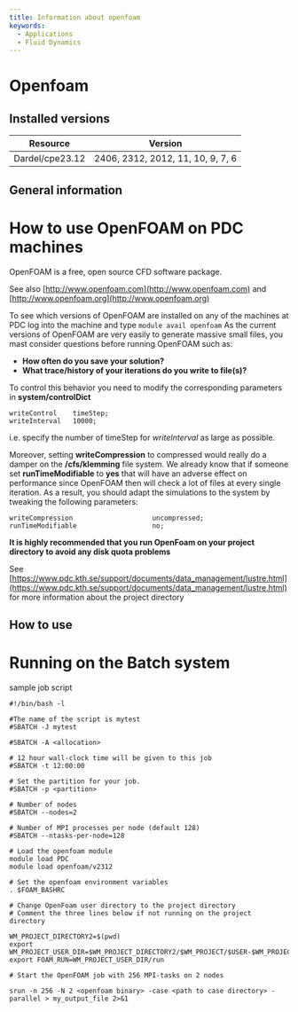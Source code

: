 ```yaml
---
title: Information about openfoam
keywords:
  - Applications
  - Fluid Dynamics
---
```

# Openfoam

## Installed versions

| Resource | Version |
|---|---|
| Dardel/cpe23.12 | 2406, 2312, 2012, 11, 10, 9, 7, 6 |

## General information


# How to use OpenFOAM on PDC machines
OpenFOAM is a free, open source CFD software package.

See also [http://www.openfoam.com](http://www.openfoam.com) and [http://www.openfoam.org](http://www.openfoam.org)

To see which versions of OpenFOAM are installed on any of the machines at PDC log into the machine and type
`module avail openfoam`
As the current versions of OpenFOAM are very easily to generate massive small files,  you mast consider questions before running OpenFOAM such as:

- **How often do you save your solution?**
- **What trace/history of your iterations do you write to file(s)?**

To control this behavior you need to modify the corresponding parameters in
**system/controlDict**
```
writeControl    timeStep;
writeInterval   10000;
```
i.e. specify the number of timeStep for *writeInterval* as large as possible.

Moreover, setting **writeCompression** to compressed would really do a damper on the **/cfs/klemming** file system. We already know that if someone set **runTimeModifiable** to **yes**  that will have an adverse effect on performance  since OpenFOAM then will check a lot of files at every single iteration. As a result, you should adapt the simulations to the system by tweaking the following parameters:
```
writeCompression                    uncompressed;
runTimeModifiable                   no;
```
**It is highly recommended that you run OpenFoam on your project directory to avoid any disk quota problems**

See [https://www.pdc.kth.se/support/documents/data_management/lustre.html](https://www.pdc.kth.se/support/documents/data_management/lustre.html) for more information about the project directory


## How to use


# Running on the Batch system
sample job script

```
#!/bin/bash -l

#The name of the script is mytest
#SBATCH -J mytest

#SBATCH -A <allocation>

# 12 hour wall-clock time will be given to this job
#SBATCH -t 12:00:00

# Set the partition for your job. 
#SBATCH -p <partition>

# Number of nodes
#SBATCH --nodes=2

# Number of MPI processes per node (default 128)
#SBATCH --ntasks-per-node=128

# Load the openfoam module
module load PDC
module load openfoam/v2312

# Set the openfoam environment variables
. $FOAM_BASHRC

# Change OpenFoam user directory to the project directory
# Comment the three lines below if not running on the project directory

WM_PROJECT_DIRECTORY2=$(pwd)
export WM_PROJECT_USER_DIR=$WM_PROJECT_DIRECTORY2/$WM_PROJECT/$USER-$WM_PROJECT_VERSION
export FOAM_RUN=WM_PROJECT_USER_DIR/run

# Start the OpenFOAM job with 256 MPI-tasks on 2 nodes

srun -n 256 -N 2 <openfoam binary> -case <path to case directory> -parallel > my_output_file 2>&1
```

